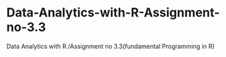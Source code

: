 # Data-Analytics-with-R-Assignment-no-3.3
Data Analytics with R /Assignment no 3.3(fundamental Programming in R)
